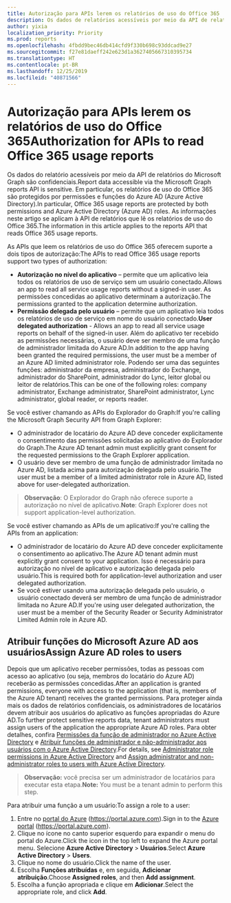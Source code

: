 ```yaml
---
title: Autorização para APIs lerem os relatórios de uso do Office 365
description: Os dados de relatórios acessíveis por meio da API de relatórios do Microsoft Graph são confidenciais e protegidos por permissões e funções do Azure AD (Azure Active Directory).
author: yixia
localization_priority: Priority
ms.prod: reports
ms.openlocfilehash: 4fbdd9bec46db414cfd9f330b698c93ddcad9e27
ms.sourcegitcommit: f27e81daeff242e623d1a3627405667310395734
ms.translationtype: HT
ms.contentlocale: pt-BR
ms.lasthandoff: 12/25/2019
ms.locfileid: "40871566"
---
```

# <a name="authorization-for-apis-to-read-office-365-usage-reports"></a><span data-ttu-id="5bf7d-103">Autorização para APIs lerem os relatórios de uso do Office 365</span><span class="sxs-lookup"><span data-stu-id="5bf7d-103">Authorization for APIs to read Office 365 usage reports</span></span>

<span data-ttu-id="5bf7d-104">Os dados do relatório acessíveis por meio da API de relatórios do Microsoft Graph são confidenciais.</span><span class="sxs-lookup"><span data-stu-id="5bf7d-104">Report data accessible via the Microsoft Graph reports API is sensitive.</span></span> <span data-ttu-id="5bf7d-105">Em particular, os relatórios de uso do Office 365 são protegidos por permissões e funções do Azure AD (Azure Active Directory).</span><span class="sxs-lookup"><span data-stu-id="5bf7d-105">In particular, Office 365 usage reports are protected by both permissions and Azure Active Directory (Azure AD) roles.</span></span> <span data-ttu-id="5bf7d-106">As informações neste artigo se aplicam à API de relatórios que lê os relatórios de uso do Office 365.</span><span class="sxs-lookup"><span data-stu-id="5bf7d-106">The information in this article applies to the reports API that reads Office 365 usage reports.</span></span>

<span data-ttu-id="5bf7d-107">As APIs que leem os relatórios de uso do Office 365 oferecem suporte a dois tipos de autorização:</span><span class="sxs-lookup"><span data-stu-id="5bf7d-107">The APIs to read Office 365 usage reports support two types of authorization:</span></span>

- <span data-ttu-id="5bf7d-108">**Autorização no nível do aplicativo** – permite que um aplicativo leia todos os relatórios de uso de serviço sem um usuário conectado.</span><span class="sxs-lookup"><span data-stu-id="5bf7d-108">Allows an app to read all service usage reports without a signed-in user.</span></span> <span data-ttu-id="5bf7d-109">As permissões concedidas ao aplicativo determinam a autorização.</span><span class="sxs-lookup"><span data-stu-id="5bf7d-109">The permissions granted to the application determine authorization.</span></span> 
- <span data-ttu-id="5bf7d-110">**Permissão delegada pelo usuário** – permite que um aplicativo leia todos os relatórios de uso de serviço em nome do usuário conectado.</span><span class="sxs-lookup"><span data-stu-id="5bf7d-110">**User delegated authorization** - Allows an app to read all service usage reports on behalf of the signed-in user.</span></span> <span data-ttu-id="5bf7d-111">Além do aplicativo ter recebido as permissões necessárias, o usuário deve ser membro de uma função de administrador limitada do Azure AD.</span><span class="sxs-lookup"><span data-stu-id="5bf7d-111">In addition to the app having been granted the required permissions, the user must be a member of an Azure AD limited administrator role.</span></span> <span data-ttu-id="5bf7d-112">Podendo ser uma das seguintes funções: administrador da empresa, administrador do Exchange, administrador do SharePoint, administrador do Lync, leitor global ou leitor de relatórios.</span><span class="sxs-lookup"><span data-stu-id="5bf7d-112">This can be one of the following roles: company administrator, Exchange administrator, SharePoint administrator, Lync administrator, global reader, or reports reader.</span></span>

<span data-ttu-id="5bf7d-113">Se você estiver chamando as APIs do Explorador do Graph:</span><span class="sxs-lookup"><span data-stu-id="5bf7d-113">If you're calling the Microsoft Graph Security API from Graph Explorer:</span></span>

- <span data-ttu-id="5bf7d-114">O administrador de locatário do Azure AD deve conceder explicitamente o consentimento das permissões solicitadas ao aplicativo do Explorador do Graph.</span><span class="sxs-lookup"><span data-stu-id="5bf7d-114">The Azure AD tenant admin must explicitly grant consent for the requested permissions to the Graph Explorer application.</span></span>
- <span data-ttu-id="5bf7d-115">O usuário deve ser membro de uma função de administrador limitada no Azure AD, listada acima para autorização delegada pelo usuário.</span><span class="sxs-lookup"><span data-stu-id="5bf7d-115">The user must be a member of a limited administrator role in Azure AD, listed above for user-delegated authorization.</span></span>

><span data-ttu-id="5bf7d-116">**Observação**: O Explorador do Graph não oferece suporte a autorização no nível de aplicativo.</span><span class="sxs-lookup"><span data-stu-id="5bf7d-116">**Note**: Graph Explorer does not support application-level authorization.</span></span>

<span data-ttu-id="5bf7d-117">Se você estiver chamando as APIs de um aplicativo:</span><span class="sxs-lookup"><span data-stu-id="5bf7d-117">If you're calling the APIs from an application:</span></span>

- <span data-ttu-id="5bf7d-118">O administrador de locatário do Azure AD deve conceder explicitamente o consentimento ao aplicativo.</span><span class="sxs-lookup"><span data-stu-id="5bf7d-118">The Azure AD tenant admin must explicitly grant consent to your application.</span></span> <span data-ttu-id="5bf7d-119">Isso é necessário para autorização no nível de aplicativo e autorização delegada pelo usuário.</span><span class="sxs-lookup"><span data-stu-id="5bf7d-119">This is required both for application-level authorization and user delegated authorization.</span></span>
- <span data-ttu-id="5bf7d-120">Se você estiver usando uma autorização delegada pelo usuário, o usuário conectado deverá ser membro de uma função de administrador limitada no Azure AD.</span><span class="sxs-lookup"><span data-stu-id="5bf7d-120">If you're using user delegated authorization, the user must be a member of the Security Reader or Security Administrator Limited Admin role in Azure AD.</span></span>

## <a name="assign-azure-ad-roles-to-users"></a><span data-ttu-id="5bf7d-121">Atribuir funções do Microsoft Azure AD aos usuários</span><span class="sxs-lookup"><span data-stu-id="5bf7d-121">Assign Azure AD roles to users</span></span>

<span data-ttu-id="5bf7d-122">Depois que um aplicativo receber permissões, todas as pessoas com acesso ao aplicativo (ou seja, membros do locatário do Azure AD) receberão as permissões concedidas.</span><span class="sxs-lookup"><span data-stu-id="5bf7d-122">After an application is granted permissions, everyone with access to the application (that is, members of the Azure AD tenant) receives the granted permissions.</span></span> <span data-ttu-id="5bf7d-123">Para proteger ainda mais os dados de relatórios confidenciais, os administradores de locatários devem atribuir aos usuários do aplicativo as funções apropriadas do Azure AD.</span><span class="sxs-lookup"><span data-stu-id="5bf7d-123">To further protect sensitive reports data, tenant administrators must assign users of the application the appropriate Azure AD roles.</span></span> <span data-ttu-id="5bf7d-124">Para obter detalhes, confira [Permissões da função de administrador no Azure Active Directory](https://docs.microsoft.com/azure/active-directory/active-directory-assign-admin-roles-azure-portal) e [Atribuir funções de administrador e não-administrador aos usuários com o Azure Active Directory](https://docs.microsoft.com/azure/active-directory/active-directory-users-assign-role-azure-portal).</span><span class="sxs-lookup"><span data-stu-id="5bf7d-124">For details, see [Administrator role permissions in Azure Active Directory](https://docs.microsoft.com/azure/active-directory/active-directory-assign-admin-roles-azure-portal) and [Assign administrator and non-administrator roles to users with Azure Active Directory](https://docs.microsoft.com/azure/active-directory/active-directory-users-assign-role-azure-portal).</span></span>

><span data-ttu-id="5bf7d-125">**Observação:** você precisa ser um administrador de locatários para executar esta etapa.</span><span class="sxs-lookup"><span data-stu-id="5bf7d-125">**Note:** You must be a tenant admin to perform this step.</span></span>

<span data-ttu-id="5bf7d-126">Para atribuir uma função a um usuário:</span><span class="sxs-lookup"><span data-stu-id="5bf7d-126">To assign a role to a user:</span></span>

1. <span data-ttu-id="5bf7d-127">Entre no [portal do Azure](https://portal.azure.com) (https://portal.azure.com).</span><span class="sxs-lookup"><span data-stu-id="5bf7d-127">Sign in to the [Azure portal](https://portal.azure.com) (https://portal.azure.com).</span></span>
2. <span data-ttu-id="5bf7d-128">Clique no ícone no canto superior esquerdo para expandir o menu do portal do Azure.</span><span class="sxs-lookup"><span data-stu-id="5bf7d-128">Click the icon in the top left to expand the Azure portal menu.</span></span> <span data-ttu-id="5bf7d-129">Selecione **Azure Active Directory** > **Usuários**.</span><span class="sxs-lookup"><span data-stu-id="5bf7d-129">Select **Azure Active Directory** > **Users**.</span></span>
3. <span data-ttu-id="5bf7d-130">Clique no nome do usuário.</span><span class="sxs-lookup"><span data-stu-id="5bf7d-130">Click the name of the user.</span></span>
4. <span data-ttu-id="5bf7d-131">Escolha **Funções atribuídas** e, em seguida, **Adicionar atribuição**.</span><span class="sxs-lookup"><span data-stu-id="5bf7d-131">Choose **Assigned roles**, and then **Add assignment**.</span></span>
5. <span data-ttu-id="5bf7d-132">Escolha a função apropriada e clique em **Adicionar**.</span><span class="sxs-lookup"><span data-stu-id="5bf7d-132">Select the appropriate role, and click **Add**.</span></span>
